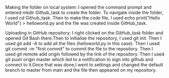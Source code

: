 Making the folder on local system: I opened the command prompt and entered mkdir Github_task to create the folder. To navigate inside the folder, I used cd Github_task. Then to make the code file, I used echo print("Hello World") > helloworld.py and the file was created inside GitHub_task.

Uploading in GitHub repository: I right clicked on the GitHub_task folder and opened Git Bash there.Then to initialise the repository, I used git init. Then I used git add -A to add all the files (helloworld.py in this case). Then I used git commit -m "first commit" to commit the file to the repository. Then I used git remote add origin followed by the link of the repository. Then I used git push origin master which led to a notification to sign into github and connect to it.Once that was done,I went to settings and changed the default branch to master from main and the file then appeared on my repository.


